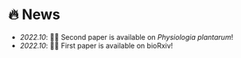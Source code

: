 # 🔥 News
- *2022.10*: 🎉🎉 Second paper is available on _Physiologia plantarum_!
- *2022.10*: 🎉🎉 First paper is available on bioRxiv!
